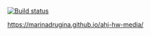 [![Build status](https://ci.appveyor.com/api/projects/status/1ofnfj7dal4su7ms?svg=true)](https://ci.appveyor.com/project/MarinaDrugina/ahj-hw-media)

https://marinadrugina.github.io/ahj-hw-media/